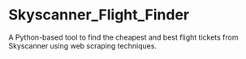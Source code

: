 # Skyscanner_Flight_Finder
A Python-based tool to find the cheapest and best flight tickets from Skyscanner using web scraping techniques.

